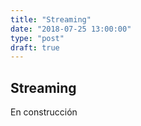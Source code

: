 ```yaml
---
title: "Streaming"
date: "2018-07-25 13:00:00"
type: "post"
draft: true
---
```


## Streaming

En construcción

